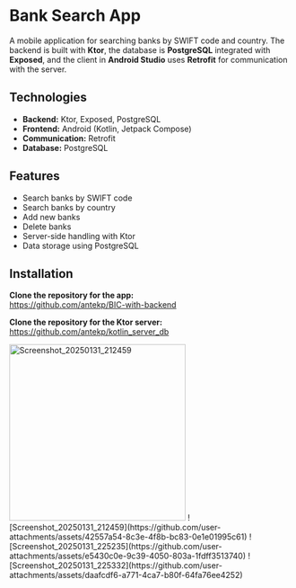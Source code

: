 # Bank Search App

A mobile application for searching banks by SWIFT code and country. The backend is built with **Ktor**, the database is **PostgreSQL** integrated with **Exposed**, and the client in **Android Studio** uses **Retrofit** for communication with the server.

## Technologies

- **Backend:** Ktor, Exposed, PostgreSQL
- **Frontend:** Android (Kotlin, Jetpack Compose)
- **Communication:** Retrofit
- **Database:** PostgreSQL

## Features

- Search banks by SWIFT code
- Search banks by country
- Add new banks
- Delete banks
- Server-side handling with Ktor
- Data storage using PostgreSQL
## Installation

**Clone the repository for the app:**  
https://github.com/antekp/BIC-with-backend  

**Clone the repository for the Ktor server:**  
https://github.com/antekp/kotlin_server_db  

<img width="314" alt="Screenshot_20250131_212459" src="https://github.com/user-attachments/assets/42557a54-8c3e-4f8b-bc83-0e1e01995c61">
![Screenshot_20250131_212459](https://github.com/user-attachments/assets/42557a54-8c3e-4f8b-bc83-0e1e01995c61)
![Screenshot_20250131_225235](https://github.com/user-attachments/assets/e5430c0e-9c39-4050-803a-1fdff3513740)
![Screenshot_20250131_225332](https://github.com/user-attachments/assets/daafcdf6-a771-4ca7-b80f-64fa76ee4252)


